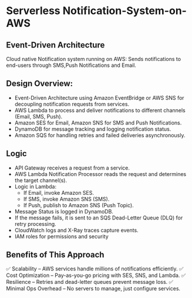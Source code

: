 # Serverless Notification-System-on-AWS
## Event-Driven Architecture
Cloud native Notification system running on AWS: Sends notifications to end-users through SMS,Push Notifications and Email.

## Design Overview:

* Event-Driven Architecture using Amazon EventBridge or AWS SNS for decoupling notification requests from services.
* AWS Lambda to process and deliver notifications to different channels (Email, SMS, Push).
* Amazon SES for Email, Amazon SNS for SMS and Push Notifications.
* DynamoDB for message tracking and logging notification status.
* Amazon SQS for handling retries and failed deliveries asynchronously.

## Logic
* API Gateway receives a request from a service.
* AWS Lambda Notification Processor reads the request and determines the target channel(s).
* Logic in Lambda:
    * If Email, invoke Amazon SES.
    * If SMS, invoke Amazon SNS (SMS).
    * If Push, publish to Amazon SNS (Push Topic).
* Message Status is logged in DynamoDB.
* If the message fails, it is sent to an SQS Dead-Letter Queue (DLQ) for retry processing.
* CloudWatch logs and X-Ray traces capture events.
* IAM roles for permissions and security

## Benefits of This Approach

✅ Scalability – AWS services handle millions of notifications efficiently.
✅ Cost Optimization – Pay-as-you-go pricing with SES, SNS, and Lambda.
✅ Resilience – Retries and dead-letter queues prevent message loss.
✅ Minimal Ops Overhead – No servers to manage, just configure services.